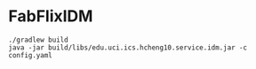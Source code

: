 # FabFlixIDM

```
./gradlew build
java -jar build/libs/edu.uci.ics.hcheng10.service.idm.jar -c config.yaml 
```
